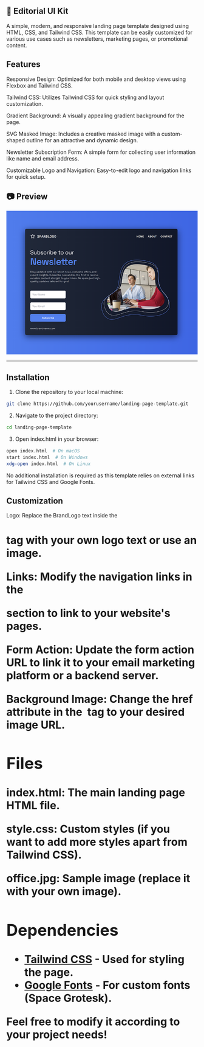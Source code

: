 ## 📰 Editorial UI Kit

A simple, modern, and responsive landing page template designed using HTML, CSS, and Tailwind CSS. This template can be easily customized for various use cases such as newsletters, marketing pages, or promotional content.

## Features

Responsive Design: Optimized for both mobile and desktop views using Flexbox and Tailwind CSS.

Tailwind CSS: Utilizes Tailwind CSS for quick styling and layout customization.

Gradient Background: A visually appealing gradient background for the page.

SVG Masked Image: Includes a creative masked image with a custom-shaped outline for an attractive and dynamic design.

Newsletter Subscription Form: A simple form for collecting user information like name and email address.

Customizable Logo and Navigation: Easy-to-edit logo and navigation links for quick setup.

## 📷 Preview

![Landing page Preview](./preview.png)

---

## Installation

1. Clone the repository to your local machine:

```bash
git clone https://github.com/yourusername/landing-page-template.git

```

2. Navigate to the project directory:

```bash
cd landing-page-template

```

3. Open index.html in your browser:

```bash
open index.html  # On macOS
start index.html  # On Windows
xdg-open index.html  # On Linux

```

No additional installation is required as this template relies on external links for Tailwind CSS and Google Fonts.

## Customization

Logo: Replace the BrandLogo text inside the <h1> tag with your own logo text or use an image.

Links: Modify the navigation links in the <nav> section to link to your website's pages.

Form Action: Update the form action URL to link it to your email marketing platform or a backend server.

Background Image: Change the href attribute in the <image> tag to your desired image URL.

## Files

index.html: The main landing page HTML file.

style.css: Custom styles (if you want to add more styles apart from Tailwind CSS).

office.jpg: Sample image (replace it with your own image).

## Dependencies

- [Tailwind CSS](https://tailwindcss.com/) - Used for styling the page.
- [Google Fonts](https://fonts.google.com/) - For custom fonts (Space Grotesk).

Feel free to modify it according to your project needs!
